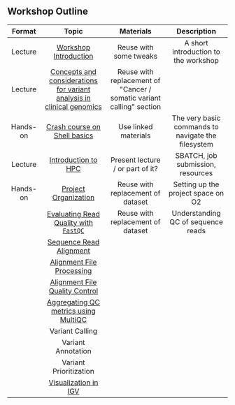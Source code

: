 ## Workshop Outline

| Format |  Topic  | Materials | Description |
|:-----------:|:----------:|:--------:|:--------:|
| Lecture | [Workshop Introduction](../lectures/workshop_intro_slides.pdf) | Reuse with some tweaks | A short introduction to the workshop|
| Lecture | [Concepts and considerations for variant analysis in clinical genomics](https://hbctraining.github.io/variant_analysis/lectures/Variant_calling_intro.pdf) | Reuse with replacement of "Cancer / somatic variant calling" section |  |
| Hands-on | [Crash course on Shell basics](https://github.com/hbctraining/BMI713_Intro_to_HPC/blob/master/lessons/01_the_filesystem.md)| Use linked materials | The very basic commands to navigate the filesystem | 
| Lecture | [Introduction to HPC](https://github.com/hbctraining/BMI713_Intro_to_HPC/blob/master/slides/HPC_intro_O2_October2024_BMI713.pdf) | Present lecture / or part of it? | SBATCH, job submission, resources |
| Hands-on | [Project Organization](https://hbctraining.github.io/variant_analysis/lessons/01_data_organization.html) | Reuse with replacement of dataset | Setting up the project space on O2 |
|  | [Evaluating Read Quality with `FastQC`](https://hbctraining.github.io/variant_analysis/lessons/02_fastqc.html) | Reuse with replacement of dataset | Understanding QC of sequence reads |
|  | [Sequence Read Alignment](https://hbctraining.github.io/variant_analysis/lessons/03_sequence_alignment_theory.html) |  |  |
|  | [Alignment File Processing ](https://hbctraining.github.io/variant_analysis/lessons/04_alignment_file_processing.html) |  |  |
|  | [Alignment File Quality Control](https://hbctraining.github.io/variant_analysis/lessons/05_alignment_QC.html) |  |  |
|  | [Aggregating QC metrics using MultiQC](https://hbctraining.github.io/variant_analysis/lessons/06_aggregate_multiqc.html) |  |  |
|  | Variant Calling |  |  |
|  | Variant Annotation |  |  |
|  | Variant Prioritization|  |  |
|  | [Visualization in IGV](https://hbctraining.github.io/variant_analysis/lessons/12_IGV.html) |  |  |
